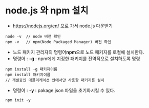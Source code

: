 # node.js 와 npm 설치

  - https://nodejs.org/en/ 으로 가서 node.js 다운받기
  
  ```
  node -v  // node 버전 확인
  npm -v   // npm(Node Packaged Manager) 버전 확인
  ```

  - 노드 패키지 관리자의 명령어**npm**으로 노드 패키지를 로컬에 설치한다.
  - 명령어 : **-g** : npm에게 지정한 패키지를 전역적으로 설치하도록 명령
  ```
  npm install -g 패키지이름
  npm install 패키지이름
  // 개발중인 애플리케이션 안에서만 사용할 패키지를 설치
  ```
  - 명령어 : **-y** : pakage.json 파일을 초기화시킬 수 있다.
  ```
  npm init -y
  ```

